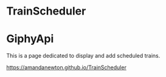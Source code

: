 # TrainScheduler

# GiphyApi

This is a page dedicated to display and add scheduled trains.

https://amandanewton.github.io/TrainScheduler
